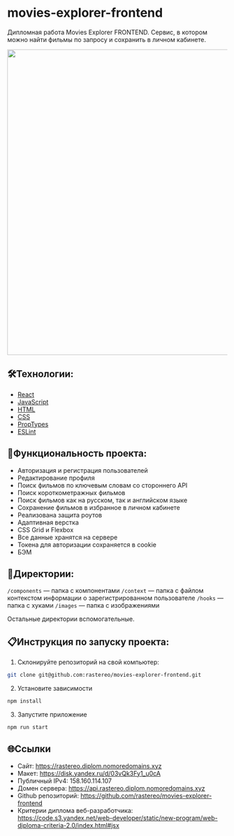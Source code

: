 # movies-explorer-frontend

Дипломная работа Movies Explorer FRONTEND. Сервис, в котором можно найти фильмы по запросу и сохранить в личном кабинете.

<p align="center"><a href="https://rastereo.diplom.nomoredomains.xyz/" target="_blank"><img src="https://i.ibb.co/LYxfhh4/RESULT-MAIN-change.jpg" width="700px"></a></p>

## 🛠️Технологии:

+ [React](https://react.dev/)
+ [JavaScript](https://developer.mozilla.org/ru/docs/Web/JavaScript)
+ [HTML](https://html.spec.whatwg.org)
+ [CSS](https://www.w3.org/Style/CSS)
+ [PropTypes](https://ru.legacy.reactjs.org/docs/typechecking-with-proptypes.html)
+ [ESLint](https://eslint.org/)

## 🤖Функциональность проекта:

+ Авторизация и регистрация пользователей
+ Редактирование профиля
+ Поиск фильмов по ключевым словам со стороннего API
+ Поиск короткометражных фильмов
+ Поиск фильмов как на русском, так и английском языке
+ Сохранение фильмов в избранное в личном кабинете
+ Реализована защита роутов
+ Адаптивная верстка
+ CSS Grid и Flexbox
+ Все данные хранятся на сервере
+ Токена для авторизации сохраняется в cookie
+ БЭМ

## 📂Директории:

`/components` — папка с компонентами
`/context` — папка с файлом контекстом информации о зарегистрированном пользователе
`/hooks` — папка с хуками
`/images` — папка c изображениями

Остальные директории вспомогательные.

## 📋Инструкция по запуску проекта:

1. Склонируйте репозиторий на свой компьютер:
```bash
git clone git@github.com:rastereo/movies-explorer-frontend.git
```
2. Установите зависимости
```bash
npm install
```
3. Запустите приложение
```bash
npm run start
```

## 🌐Ссылки

+ Сайт: https://rastereo.diplom.nomoredomains.xyz
+ Макет: https://disk.yandex.ru/d/03vQk3Fy1_u0cA
+ Публичный IPv4: 158.160.114.107
+ Домен сервера: https://api.rastereo.diplom.nomoredomains.xyz
+ Github репозиторий: https://github.com/rastereo/movies-explorer-frontend
+ Критерии диплома веб-разработчика: https://code.s3.yandex.net/web-developer/static/new-program/web-diploma-criteria-2.0/index.html#jsx
